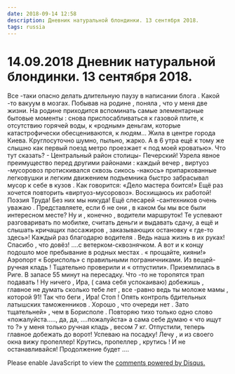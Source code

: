 ```yaml
---
date: 2018-09-14 12:58
description: Дневник натуральной блондинки. 13 сентября 2018.
tags: russia
---
```

# 14.09.2018 Дневник натуральной блондинки. 13 сентября 2018.

Все -таки опасно делать длительную паузу в написании блога . Какой -то вакуум в мозгах. Побывав на родине , поняла , что у меня две жизни.  На родине приходится вспоминать самые элементарные бытовые моменты : снова приспосабливаться к газовой плите, к отсутствию горячей воды, к «родным» деньгам, которые катастрофически обесцениваются, к людям...       Жила в центре города Киева. Круглосуточно шумно, пыльно, жарко. А в 6 утра ещё к тому же слышно как первый поезд метро проезжает  « под моей кроватью».  Что тут сказать?  - Центральный район столицы- Печерский!  Узрела явное преимущество перед другими районами : каждый вечер , виртуоз -мусоровоз  протискивался сквозь  сикось -накось» припаркованные легковушки  и легким движением подъемника быстро забрасывал мусор  к себе в кузов . Как говорится: «Дело мастера боится!»   Ещё раз хочется повторить  «виртуоз-мусоровоз».  Восхищаюсь их работой!  Поэзия Труда! Без них мы никуда!  Ещё слесарей -сантехников очень уважаю . Представляете, если б не они , в каком бы мы  все были интересном месте?  Ну и , конечно , водители маршруток! Те успевают разговаривать по мобилке, считать деньги и выдавать сдачу, а ещё и слышать кричащих пассажиров , заказывающих остановку  « где-то здесь»! Каждый раз благодарю водителя  . Ведь наша жизнь в их руках! Спасибо , что довёз! ....с ветерком-сквознячком. А вот и к концу подошло мое пребывание в родных местах .  « прощайте, кияни!»  Аэропорт « Борисполь» с правильными пограничниками. Из вещей-ручная кладь ! Тщательно проверили и « отпустили».  Приземлилась в Риге. В запасе 55 минут на пересадку. Что -то не торопятся трап подавать !  Ну ничего , Ира, ( сама себя успокаиваю) добежишь , главное  не думать сколько тебе лет , все -равно ведь ты моложе мамы , которой 91! Так что беги , Ира!     Стоп ! Опять контроль бдительных  латышских таможенников . Хорошо , что очереди нет . Зато тщательней» , чем в Борисполе . Повторяю тихо только одно слово «пожалуйста....., да, да, ....пожалуйста» а сама себе думаю « что ищут то ?» у меня только ручная кладь , весом 7 кг.   Отпустили,  теперь главное добежать до ворот! Успеваю на посадку! Лечу , и из своего окна вижу пропеллер! Крутись, пропеллер , крутись ! И не останавливайся!          Продолжение будет ....

<div id="disqus_thread"></div>
<script>
    /**
    *  RECOMMENDED CONFIGURATION VARIABLES: EDIT AND UNCOMMENT THE SECTION BELOW TO INSERT DYNAMIC VALUES FROM YOUR PLATFORM OR CMS.
    *  LEARN WHY DEFINING THESE VARIABLES IS IMPORTANT: https://disqus.com/admin/universalcode/#configuration-variables    */
    /*
    var disqus_config = function () {
    this.page.url = PAGE_URL;  // Replace PAGE_URL with your page's canonical URL variable
    this.page.identifier = PAGE_IDENTIFIER; // Replace PAGE_IDENTIFIER with your page's unique identifier variable
    };
    */
    (function() { // DON'T EDIT BELOW THIS LINE
    var d = document, s = d.createElement('script');
    s.src = 'https://irina-blog-1.disqus.com/embed.js';
    s.setAttribute('data-timestamp', +new Date());
    (d.head || d.body).appendChild(s);
    })();
</script>
<noscript>Please enable JavaScript to view the <a href="https://disqus.com/?ref_noscript">comments powered by Disqus.</a></noscript>
